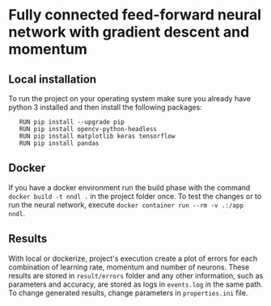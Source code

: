 # Fully connected feed-forward neural network with gradient descent and momentum
## Local installation
To run the project on your operating system make sure you already have python 3 installed and then install the following packages:
```
   RUN pip install --upgrade pip
   RUN pip install opencv-python-headless
   RUN pip install matplotlib keras tensorflow
   RUN pip install pandas
```
## Docker
If you have a docker environment run the build phase with the command ```docker build -t nndl .``` in the project folder once.
To test the changes or to run the neural network, execute  ```docker container run --rm -v .:/app nndl```.

## Results
With local or dockerize, project's execution create a plot of errors for each combination of learning rate, momentum and number of neurons. These results are stored in ```result/errors``` folder and any other information, such as parameters and accuracy, are stored as logs in ```events.log``` in the same path. <br>
To change generated results, change parameters in ```properties.ini``` file.